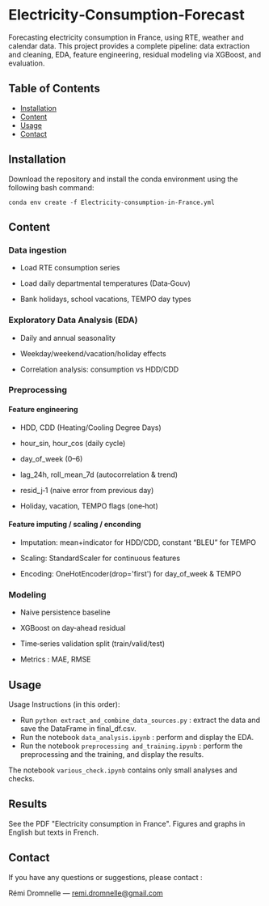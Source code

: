 # Electricity‑Consumption‑Forecast

Forecasting electricity consumption in France, using RTE, weather and calendar data.
This project provides a complete pipeline: data extraction and cleaning, EDA, feature engineering, residual modeling via XGBoost, and evaluation.

## Table of Contents

- [Installation](#installation)
- [Content](#content)
- [Usage](#usage)
- [Contact](#contact)

## Installation

Download the repository and install the conda environment using the following bash command:

```conda env create -f Electricity-consumption-in-France.yml```

## Content

### Data ingestion

* Load RTE consumption series

* Load daily departmental temperatures (Data‑Gouv)

* Bank holidays, school vacations, TEMPO day types

### Exploratory Data Analysis (EDA)

* Daily and annual seasonality

* Weekday/weekend/vacation/holiday effects

* Correlation analysis: consumption vs HDD/CDD

### Preprocessing 

#### Feature engineering

* HDD, CDD (Heating/Cooling Degree Days)

* hour_sin, hour_cos (daily cycle)

* day_of_week (0–6)

* lag_24h, roll_mean_7d (autocorrelation & trend)

* resid_j‑1 (naive error from previous day)

* Holiday, vacation, TEMPO flags (one‑hot)

#### Feature imputing / scaling / enconding

* Imputation: mean+indicator for HDD/CDD, constant “BLEU” for TEMPO

* Scaling: StandardScaler for continuous features

* Encoding: OneHotEncoder(drop='first') for day_of_week & TEMPO

### Modeling

* Naive persistence baseline

* XGBoost on day‑ahead residual

* Time‑series validation split (train/valid/test)
  
* Metrics : MAE, RMSE

## Usage

Usage Instructions (in this order):
* Run ```python extract_and_combine_data_sources.py``` : extract the data and save the DataFrame in final_df.csv.
* Run the notebook ```data_analysis.ipynb``` : perform and display the EDA.
* Run the notebook ```preprocessing and_training.ipynb``` : perform the preprocessing and the training, and display the results.

The notebook ```various_check.ipynb``` contains only small analyses and checks.

## Results

See the PDF "Electricity consumption in France". Figures and graphs in English but texts in French.

## Contact

If you have any questions or suggestions, please contact :

Rémi Dromnelle — remi.dromnelle@gmail.com
